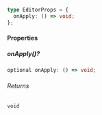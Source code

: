 ```ts
type EditorProps = {
  onApply: () => void;
};
```

#### Properties

##### onApply()?

```ts
optional onApply: () => void;
```

###### Returns

`void`
